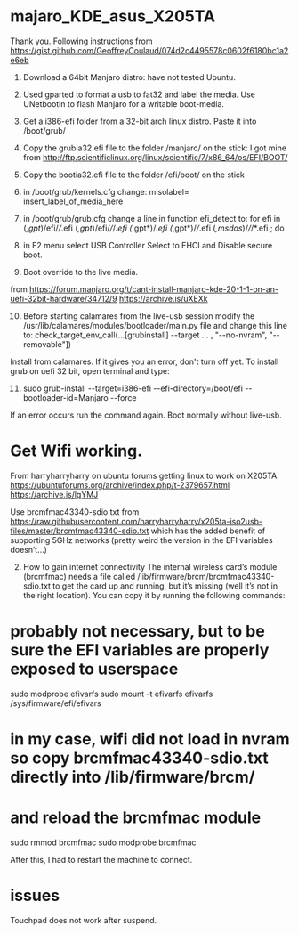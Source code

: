 # majaro_KDE_asus_X205TA
Thank you. Following instructions from https://gist.github.com/GeoffreyCoulaud/074d2c4495578c0602f6180bc1a2e6eb

1. Download a 64bit Manjaro distro: have not tested Ubuntu.

2. Used gparted to format a usb to fat32 and label the media.
   Use UNetbootin to flash Manjaro for a writable boot-media.

3. Get a i386-efi folder from a 32-bit arch linux distro.
   Paste it into /boot/grub/

4. Copy the grubia32.efi file to the folder /manjaro/ on the stick: I got mine from http://ftp.scientificlinux.org/linux/scientific/7/x86_64/os/EFI/BOOT/

5. Copy the bootia32.efi file to the folder /efi/boot/ on the stick

6. in /boot/grub/kernels.cfg change:
   misolabel= insert_label_of_media_here
 
7. in /boot/grub/grub.cfg change a line in function efi_detect to:
   for efi in (*,gpt*)/efi/*/*.efi (*,gpt*)/efi/*/*/*.efi (*,gpt*)/*.efi (*,gpt*)/*/*.efi (*,msdos*)/*/*/*.efi ; do

8. in F2 menu select USB Controller Select to EHCI and Disable secure boot.

9. Boot override to the live media.

from https://forum.manjaro.org/t/cant-install-manjaro-kde-20-1-1-on-an-uefi-32bit-hardware/34712/9
https://archive.is/uXEXk

10. Before starting calamares from the live-usb session modify the /usr/lib/calamares/modules/bootloader/main.py file and change this line to:
   check_target_env_call(...[grubinstall] --target ... , "--no-nvram", "--removable"])

Install from calamares.
If it gives you an error, don't turn off yet. To install grub on uefi 32 bit, open terminal and type:

11. sudo grub-install --target=i386-efi --efi-directory=/boot/efi --bootloader-id=Manjaro --force

If an error occurs run the command again.
Boot normally without live-usb.

# Get Wifi working.

From harryharryharry on ubuntu forums getting linux to work on X205TA.
https://ubuntuforums.org/archive/index.php/t-2379657.html
https://archive.is/lgYMJ

Use brcmfmac43340-sdio.txt from
https://raw.githubusercontent.com/harryharryharry/x205ta-iso2usb-files/master/brcmfmac43340-sdio.txt
which has the added benefit of supporting 5GHz networks (pretty weird the version in the EFI variables doesn’t...)

2. How to gain internet connectivity
The internal wireless card’s module (brcmfmac) needs a file called /lib/firmware/brcm/brcmfmac43340-sdio.txt to get the card up and running, but it’s missing (well it’s not in the right location). You can copy it by running the following commands:

# probably not necessary, but to be sure the EFI variables are properly exposed to userspace
sudo modprobe efivarfs
sudo mount -t efivarfs efivarfs /sys/firmware/efi/efivars

# in my case, wifi did not load in nvram so copy brcmfmac43340-sdio.txt directly into /lib/firmware/brcm/

# and reload the brcmfmac module
sudo rmmod brcmfmac
sudo modprobe brcmfmac


After this, I had to restart the machine to connect.

# issues
Touchpad does not work after suspend.
